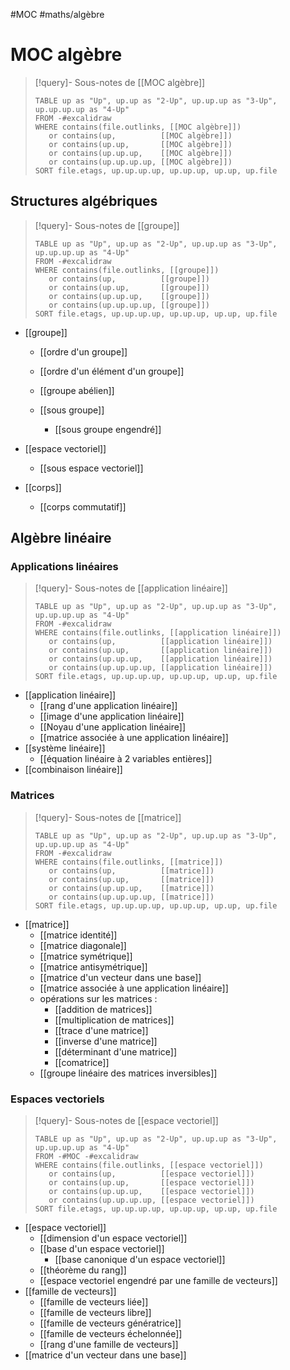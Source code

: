 #MOC #maths/algèbre 
# MOC algèbre

> [!query]- Sous-notes de [[MOC algèbre]]
> ```dataview
> TABLE up as "Up", up.up as "2-Up", up.up.up as "3-Up", up.up.up.up as "4-Up"
> FROM -#excalidraw
> WHERE contains(file.outlinks, [[MOC algèbre]])
>    or contains(up,          [[MOC algèbre]])
>    or contains(up.up,       [[MOC algèbre]])
>    or contains(up.up.up,    [[MOC algèbre]])
>    or contains(up.up.up.up, [[MOC algèbre]])
> SORT file.etags, up.up.up.up, up.up.up, up.up, up.file
> ```

## Structures algébriques

> [!query]- Sous-notes de [[groupe]]
> ```dataview
> TABLE up as "Up", up.up as "2-Up", up.up.up as "3-Up", up.up.up.up as "4-Up"
> FROM -#excalidraw
> WHERE contains(file.outlinks, [[groupe]])
>    or contains(up,          [[groupe]])
>    or contains(up.up,       [[groupe]])
>    or contains(up.up.up,    [[groupe]])
>    or contains(up.up.up.up, [[groupe]])
> SORT file.etags, up.up.up.up, up.up.up, up.up, up.file
> ```

 - [[groupe]]
     - [[ordre d'un groupe]]
     - [[ordre d'un élément d'un groupe]]
     
     - [[groupe abélien]]
     - [[sous groupe]]
         - [[sous groupe engendré]]
         
         
 - [[espace vectoriel]]
     - [[sous espace vectoriel]]


 - [[corps]]
     - [[corps commutatif]]



## Algèbre linéaire

### Applications linéaires
> [!query]- Sous-notes de [[application linéaire]]
> ```dataview
> TABLE up as "Up", up.up as "2-Up", up.up.up as "3-Up", up.up.up.up as "4-Up"
> FROM -#excalidraw
> WHERE contains(file.outlinks, [[application linéaire]])
>    or contains(up,          [[application linéaire]])
>    or contains(up.up,       [[application linéaire]])
>    or contains(up.up.up,    [[application linéaire]])
>    or contains(up.up.up.up, [[application linéaire]])
> SORT file.etags, up.up.up.up, up.up.up, up.up, up.file
> ```

 - [[application linéaire]]
     - [[rang d'une application linéaire]]
     - [[image d'une application linéaire]]
     - [[Noyau d'une application linéaire]]
     - [[matrice associée à une application linéaire]]
 - [[système linéaire]]
     - [[équation linéaire à 2 variables entières]]
 - [[combinaison linéaire]]



### Matrices
> [!query]- Sous-notes de [[matrice]]
> ```dataview
> TABLE up as "Up", up.up as "2-Up", up.up.up as "3-Up", up.up.up.up as "4-Up"
> FROM -#excalidraw
> WHERE contains(file.outlinks, [[matrice]])
>    or contains(up,          [[matrice]])
>    or contains(up.up,       [[matrice]])
>    or contains(up.up.up,    [[matrice]])
>    or contains(up.up.up.up, [[matrice]])
> SORT file.etags, up.up.up.up, up.up.up, up.up, up.file
> ```

 - [[matrice]]
     - [[matrice identité]]
     - [[matrice diagonale]]
     - [[matrice symétrique]]
     - [[matrice antisymétrique]]
     - [[matrice d'un vecteur dans une base]]
     - [[matrice associée à une application linéaire]]
     - opérations sur les matrices :
         - [[addition de matrices]]
         - [[multiplication de matrices]]
         - [[trace d'une matrice]]
         - [[inverse d'une matrice]]
         - [[déterminant d'une matrice]]
         - [[comatrice]]
     - [[groupe linéaire des matrices inversibles]]
     

### Espaces vectoriels
> [!query]- Sous-notes de [[espace vectoriel]]
> ```dataview
> TABLE up as "Up", up.up as "2-Up", up.up.up as "3-Up", up.up.up.up as "4-Up"
> FROM -#MOC -#excalidraw
> WHERE contains(file.outlinks, [[espace vectoriel]])
>    or contains(up,          [[espace vectoriel]])
>    or contains(up.up,       [[espace vectoriel]])
>    or contains(up.up.up,    [[espace vectoriel]])
>    or contains(up.up.up.up, [[espace vectoriel]])
> SORT file.etags, up.up.up.up, up.up.up, up.up, up.file
> ```

 - [[espace vectoriel]]
     - [[dimension d'un espace vectoriel]]
     - [[base d'un espace vectoriel]]
         - [[base canonique d'un espace vectoriel]]
     - [[théorème du rang]]
     - [[espace vectoriel engendré par une famille de vecteurs]]
 - [[famille de vecteurs]]
     - [[famille de vecteurs liée]]
     - [[famille de vecteurs libre]]
     - [[famille de vecteurs génératrice]]
     - [[famille de vecteurs échelonnée]]
     - [[rang d'une famille de vecteurs]]
 - [[matrice d'un vecteur dans une base]]


 
